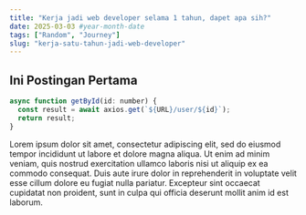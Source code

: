 ```yaml
---
title: "Kerja jadi web developer selama 1 tahun, dapet apa sih?"
date: 2025-03-03 #year-month-date
tags: ["Random", "Journey"]
slug: "kerja-satu-tahun-jadi-web-developer"
---
```


## Ini Postingan Pertama

```javascript
async function getById(id: number) {
  const result = await axios.get(`${URL}/user/${id}`);
  return result;
}
```

Lorem ipsum dolor sit amet, consectetur adipiscing elit, sed do eiusmod tempor incididunt ut labore et dolore magna aliqua. Ut enim ad minim veniam, quis nostrud exercitation ullamco laboris nisi ut aliquip ex ea commodo consequat. Duis aute irure dolor in reprehenderit in voluptate velit esse cillum dolore eu fugiat nulla pariatur. Excepteur sint occaecat cupidatat non proident, sunt in culpa qui officia deserunt mollit anim id est laborum.
